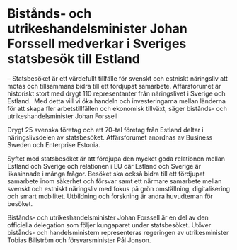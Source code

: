# Bistånds- och utrikeshandelsminister Johan Forssell medverkar i Sveriges statsbesök till Estland

– Statsbesöket är ett värdefullt tillfälle för svenskt och estniskt näringsliv att mötas och tillsammans bidra till ett fördjupat samarbete. Affärsforumet är historiskt stort med drygt 110 representanter från näringslivet i Sverige och Estland.  Med detta vill vi öka handeln och investeringarna mellan länderna för att skapa fler arbetstillfällen och ekonomisk tillväxt, säger bistånds- och utrikeshandelsminister Johan Forssell

Drygt 25 svenska företag och ett 70-tal företag från Estland deltar i näringslivsdelen av statsbesöket. Affärsforumet anordnas av Business Sweden och Enterprise Estonia.

Syftet med statsbesöket är att fördjupa den mycket goda relationen mellan Estland och Sverige och relationen i EU där Estland och Sverige är likasinnade i många frågor. Besöket ska också bidra till ett fördjupat samarbete inom säkerhet och försvar samt ett närmare samarbete mellan svenskt och estniskt näringsliv med fokus på grön omställning, digitalisering och smart mobilitet. Utbildning och forskning är andra huvudteman för besöket.

Bistånds- och utrikeshandelsminister Johan Forssell är en del av den officiella delegation som följer kungaparet under statsbesöket. Utöver bistånds- och handelsministern representeras regeringen av utrikesminister Tobias Billström och försvarsminister Pål Jonson.
